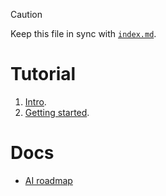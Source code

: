 > [!CAUTION]
>
> Keep this file in sync with [`index.md`](../index.md).

# Tutorial

1. [Intro](../01-intro/README.md).
2. [Getting started](../02-getting-started/README.md).

# Docs

- [AI roadmap](../docs/roadmaps/AI.md)
